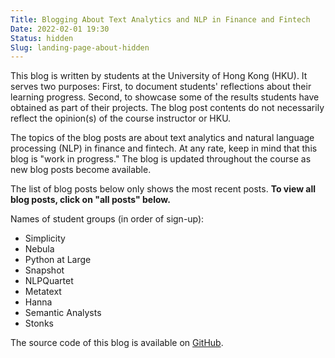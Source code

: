 ```yaml
---
Title: Blogging About Text Analytics and NLP in Finance and Fintech
Date: 2022-02-01 19:30
Status: hidden
Slug: landing-page-about-hidden
---
```


This blog is written by students at the University of Hong Kong
(HKU). It serves two purposes: First, to document students'
reflections about their learning progress. Second, to showcase some of
the results students have obtained as part of their projects. The blog
post contents do not necessarily reflect the opinion(s) of the course
instructor or HKU.

The topics of the blog posts are about text analytics and natural
language processing (NLP) in finance and fintech. At any rate, keep in
mind that this blog is "work in progress." The blog is updated
throughout the course as new blog posts become available.

The list of blog posts below only shows the most recent posts. **To
view all blog posts, click on "all posts" below.**

Names of student groups (in order of sign-up):

  * Simplicity
  * Nebula
  * Python at Large
  * Snapshot
  * NLPQuartet
  * Metatext
  * Hanna
  * Semantic Analysts
  * Stonks

The source code of this blog is available on
[GitHub](https://github.com/buehlmaier/FINA4350-student-blog-2022-01).
